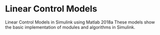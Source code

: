 # Linear Control Models
Linear Control Models in Simulink using Matlab 2018a
These models show the basic implementation of modules and algorithms in Simulink. 
